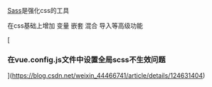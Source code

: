 [Sass](B-前端/00-笔记/CSS/Sass.md)是强化css的工具

在css基础上增加 变量 嵌套 混合 导入等高级功能

[

### 在vue.config.js文件中设置全局scss不生效问题

](https://blog.csdn.net/weixin_44466741/article/details/124631404)
